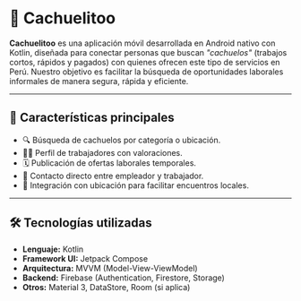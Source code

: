 # 📱 Cachuelitoo

**Cachuelitoo** es una aplicación móvil desarrollada en Android nativo con Kotlin, diseñada para conectar personas que buscan *"cachuelos"* (trabajos cortos, rápidos y pagados) con quienes ofrecen este tipo de servicios en Perú. Nuestro objetivo es facilitar la búsqueda de oportunidades laborales informales de manera segura, rápida y eficiente.

---

## 🚀 Características principales

- 🔍 Búsqueda de cachuelos por categoría o ubicación.
- 👷‍♂️ Perfil de trabajadores con valoraciones.
- 🗓 Publicación de ofertas laborales temporales.
- 💬 Contacto directo entre empleador y trabajador.
- 📍 Integración con ubicación para facilitar encuentros locales.

---

## 🛠 Tecnologías utilizadas

- **Lenguaje:** Kotlin
- **Framework UI:** Jetpack Compose
- **Arquitectura:** MVVM (Model-View-ViewModel)
- **Backend:** Firebase (Authentication, Firestore, Storage)
- **Otros:** Material 3, DataStore, Room (si aplica)
